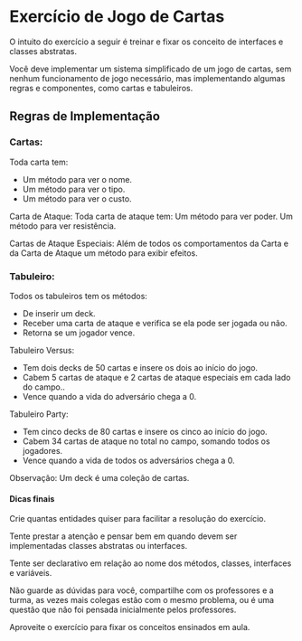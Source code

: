 # Exercício de Jogo de Cartas

O intuito do exercício a seguir é treinar e fixar os conceito de interfaces e classes abstratas.

Você deve implementar um sistema simplificado de um jogo de cartas, sem nenhum funcionamento de jogo necessário, mas implementando algumas regras e componentes, como cartas e tabuleiros.

## Regras de Implementação

### Cartas:

Toda carta tem:
- Um método para ver o nome.
- Um método para ver o tipo.
- Um método para ver o custo.

Carta de Ataque:
Toda carta de ataque tem:
Um método para ver poder.
Um método para ver resistência.

Cartas de Ataque Especiais:
Além de todos os comportamentos da Carta e da Carta de Ataque um método para exibir efeitos.

### Tabuleiro:
Todos os tabuleiros tem os métodos:

- De inserir um deck.
- Receber uma carta de ataque e verifica se ela pode ser jogada ou não.
- Retorna se um jogador vence.

Tabuleiro Versus:
- Tem dois decks de 50 cartas e insere os dois ao início do jogo.
- Cabem 5 cartas de ataque e 2 cartas de ataque especiais em cada lado do campo..
- Vence quando a vida do adversário chega a 0.

Tabuleiro Party:
- Tem cinco decks de 80 cartas e insere os cinco ao início do jogo.
- Cabem 34 cartas de ataque no total no campo, somando todos os jogadores.
- Vence quando a vida de todos os adversários chega a 0.

Observação: Um deck é uma coleção de cartas.

#### Dicas finais

Crie quantas entidades quiser para facilitar a resolução do exercício.

Tente prestar a atenção e pensar bem em quando devem ser implementadas classes abstratas ou interfaces.

Tente ser declarativo em relação ao nome dos métodos, classes, interfaces e variáveis.

Não guarde as dúvidas para você, compartilhe com os professores e a turma, as vezes mais colegas estão com o mesmo problema, ou é uma questão que não foi pensada inicialmente pelos professores.

Aproveite o exercício para fixar os conceitos ensinados em aula.